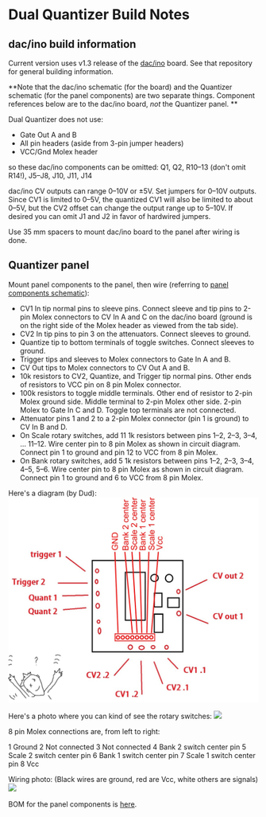 # Dual Quantizer Build Notes

## dac/ino build information
Current version uses v1.3 release of the [dac/ino](https://github.com/holmesrichards/dac_ino) board. See that repository for general building information.

**Note that the dac/ino schematic (for the board) and the Quantizer schematic (for the panel components) are two separate things. Component references below are to the dac/ino board, *not* the Quantizer panel. **

Dual Quantizer does not use:

* Gate Out A and B
* All pin headers (aside from 3-pin jumper headers)
* VCC/Gnd Molex header

so these dac/ino components can be omitted: Q1, Q2, R10–13 (don't omit R14!), J5–J8, J10, J11, J14

dac/ino CV outputs can range 0–10V or ±5V. Set jumpers for 0–10V outputs. Since CV1 is limited to 0–5V, the quantized CV1 will also be limited to about 0–5V, but the CV2 offset can change the output range up to 5–10V. If desired you can omit J1 and J2 in favor of hardwired jumpers.

Use 35 mm spacers to mount dac/ino board to the panel after wiring is done.

## Quantizer panel

Mount panel components to the panel, then wire (referring to [panel components schematic](./quantpc.pdf)):

* CV1 In tip normal pins to sleeve pins. Connect sleeve and tip pins to 2-pin Molex connectors to CV In A and C on the dac/ino board (ground is on the right side of the Molex header as viewed from the tab side).
* CV2 In tip pins to pin 3 on the attenuators. Connect sleeves to ground. 
* Quantize tip to bottom terminals of toggle switches. Connect sleeves to ground. 
* Trigger tips and sleeves to Molex connectors to Gate In A and B.
* CV Out tips to Molex connectors to CV Out A and B.
* 10k resistors to CV2, Quantize, and Trigger tip normal pins. Other ends of resistors to VCC pin on 8 pin Molex connector.
* 100k resistors to toggle middle terminals. Other end of resistor to 2-pin Molex ground side. Middle terminal to 2-pin Molex other side. 2-pin Molex to Gate In C and D. Toggle top terminals are not connected.
* Attenuator pins 1 and 2 to a 2-pin Molex connector (pin 1 is ground) to CV In B and D.
* On Scale rotary switches, add 11 1k resistors between pins 1–2, 2–3, 3–4, … 11–12. Wire center pin to 8 pin Molex as shown in circuit diagram. Connect pin 1 to ground and pin 12 to VCC from 8 pin Molex. 
* On Bank rotary switches, add 5 1k resistors between pins 1–2, 2–3, 3–4, 4–5, 5–6. Wire center pin to 8 pin Molex as shown in circuit diagram. Connect pin 1 to ground and 6 to VCC from 8 pin Molex. 

Here's a diagram (by Dud):
<img src="Sans titre.jpg">

Here's a photo where you can kind of see the rotary switches:
![](rotswitch.jpg)

8 pin Molex connections are, from left to right:

1 Ground
2 Not connected
3 Not connected
4 Bank 2 switch center pin
5 Scale 2 switch center pin
6 Bank 1 switch center pin
7 Scale 1 switch center pin
8 Vcc

Wiring photo: (Black wires are ground, red are Vcc, white others are signals)
![](quantizer_back.jpg)

BOM for the panel components is [here](quantpc_bom.md).
